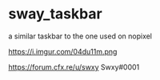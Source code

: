 # sway_taskbar
a similar taskbar to the one used on nopixel


https://i.imgur.com/04du11m.png




https://forum.cfx.re/u/swxy
Swxy#0001
